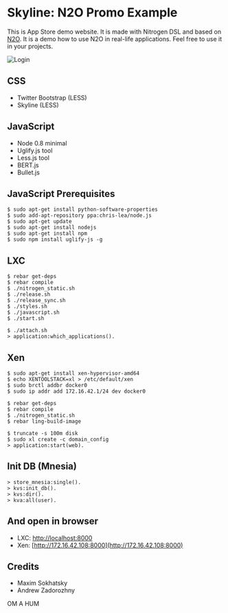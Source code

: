 Skyline: N2O Promo Example
==========================

This is App Store demo website.
It is made with Nitrogen DSL and based on [N2O](https://github.com/5HT/n2o).
It is a demo how to use N2O in real-life applications.
Feel free to use it in your projects.

![Login](http://synrc.com/lj/N2O+Bootstrap.png)

CSS
---

* Twitter Bootstrap (LESS)
* Skyline (LESS)

JavaScript
----------

* Node 0.8 minimal
* Uglify.js tool
* Less.js tool
* BERT.js
* Bullet.js

JavaScript Prerequisites
-----------------------

    $ sudo apt-get install python-software-properties
    $ sudo add-apt-repository ppa:chris-lea/node.js
    $ sudo apt-get update
    $ sudo apt-get install nodejs
    $ sudo apt-get install npm
    $ sudo npm install uglify-js -g

LXC
---

    $ rebar get-deps
    $ rebar compile
    $ ./nitrogen_static.sh
    $ ./release.sh
    $ ./release_sync.sh
    $ ./styles.sh
    $ ./javascript.sh
    $ ./start.sh

    $ ./attach.sh
    > application:which_applications().
    
Xen
---

    $ sudo apt-get install xen-hypervisor-amd64
    $ echo XENTOOLSTACK=xl > /etc/default/xen
    $ sudo brctl addbr docker0
    $ sudo ip addr add 172.16.42.1/24 dev docker0

    $ rebar get-deps
    $ rebar compile
    $ ./nitrogen_static.sh
    $ rebar ling-build-image

    $ truncate -s 100m disk
    $ sudo xl create -c domain_config
    > application:start(web).


Init DB (Mnesia)
----------------

    > store_mnesia:single().
    > kvs:init_db().
    > kvs:dir().
    > kva:all(user).
    
And open in browser
-------------------

* LXC: [http://localhost:8000](http://localhost:8000)
* Xen: [http://172.16.42.108:8000](http://172.16.42.108:8000)

Credits
-------

* Maxim Sokhatsky
* Andrew Zadorozhny

OM A HUM
